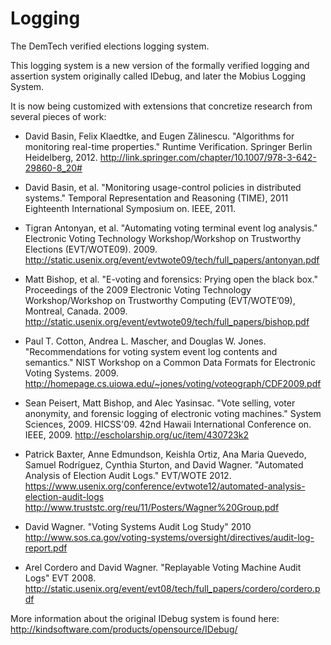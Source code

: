 Logging
=======

The DemTech verified elections logging system.

This logging system is a new version of the formally verified logging
and assertion system originally called IDebug, and later the Mobius
Logging System.  

It is now being customized with extensions that concretize research
from several pieces of work:

- David Basin, Felix Klaedtke, and Eugen Zălinescu. "Algorithms for
  monitoring real-time properties." Runtime Verification. Springer
  Berlin Heidelberg, 2012.
  http://link.springer.com/chapter/10.1007/978-3-642-29860-8_20#

- David Basin, et al. "Monitoring usage-control policies in
  distributed systems." Temporal Representation and Reasoning (TIME),
  2011 Eighteenth International Symposium on. IEEE, 2011.

- Tigran Antonyan, et al. "Automating voting terminal event log
  analysis." Electronic Voting Technology Workshop/Workshop on
  Trustworthy Elections (EVT/WOTE09). 2009.
  http://static.usenix.org/event/evtwote09/tech/full_papers/antonyan.pdf

- Matt Bishop, et al. "E-voting and forensics: Prying open the black
  box." Proceedings of the 2009 Electronic Voting Technology
  Workshop/Workshop on Trustworthy Computing (EVT/WOTE’09), Montreal,
  Canada. 2009.
  http://static.usenix.org/event/evtwote09/tech/full_papers/bishop.pdf

- Paul T. Cotton, Andrea L. Mascher, and Douglas W. Jones. 
  "Recommendations for voting system event log contents and
  semantics." NIST Workshop on a Common Data Formats for Electronic
  Voting Systems. 2009.
  http://homepage.cs.uiowa.edu/~jones/voting/voteograph/CDF2009.pdf

- Sean Peisert, Matt Bishop, and Alec Yasinsac. "Vote selling, voter
  anonymity, and forensic logging of electronic voting machines."
  System Sciences, 2009. HICSS'09. 42nd Hawaii International
  Conference on. IEEE, 2009.
  http://escholarship.org/uc/item/430723k2

- Patrick Baxter, Anne Edmundson, Keishla Ortiz, Ana Maria Quevedo, 
  Samuel Rodríguez, Cynthia Sturton, and David Wagner. 
  "Automated Analysis of Election Audit Logs."  EVT/WOTE 2012.
  https://www.usenix.org/conference/evtwote12/automated-analysis-election-audit-logs
  http://www.truststc.org/reu/11/Posters/Wagner%20Group.pdf

- David Wagner. "Voting Systems Audit Log Study" 2010
  http://www.sos.ca.gov/voting-systems/oversight/directives/audit-log-report.pdf

- Arel Cordero and David Wagner. "Replayable Voting Machine Audit Logs"
  EVT 2008.
  http://static.usenix.org/event/evt08/tech/full_papers/cordero/cordero.pdf
 
More information about the original IDebug system is found here:
  http://kindsoftware.com/products/opensource/IDebug/

